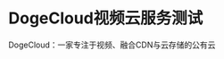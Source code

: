 # DogeCloud视频云服务测试

DogeCloud：一家专注于视频、融合CDN与云存储的公有云
<!--more-->

<div id="player"></div>
<script type="text/javascript" src="https://player.dogecloud.com/js/loader"></script>
<script type="text/javascript">
var player = new DogePlayer({
    container: document.getElementById('player'),
    userId: 2534,
    vcode: '1acc009e59647160',
    autoPlay: false
});
</script>


